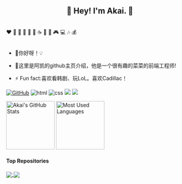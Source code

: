 <h2 align="center">👋 Hey! I'm Akai. 🐘</h2>
<br />
❤️ 🍦 🍓 🍉 🍋 🥛 ☕ 🍗 🍟 🎮 💻 🎶 💰
<br />
<br />

- 🔭你好呀！💡

- 🤔这里是阿凯的github主页介绍，他是一个很有趣的菜菜的前端工程师!

- ⚡ Fun fact:喜欢看韩剧、玩LoL。喜欢Cadillac！



[![GitHub](https://img.shields.io/badge/GitHub-181717?style=flat-square&logo=github&logoColor=white)](https://github.com/akaibiu)
![html](https://img.shields.io/badge/-html-E34F26?style=flat-square&logo=html5&logoColor=white)
![css](https://img.shields.io/badge/-css-1572B6?style=flat-square&logo=css3)
![](https://img.shields.io/badge/JavaScript-red?style=flat-square&logo=javascript) 
![](https://img.shields.io/badge/Vue.js-black?style=flat-square&logo=vue.js)

<img height="130px" src="https://github-readme-stats.vercel.app/api?username=akaibiu&hide_title=true&show_icons=true&hide=issues&include_all_commits=true&count_private=true&theme=graywhite&hide_border=true&bg_color=45,ff7979,ffd479,fffc79,73fa79" alt="Akai's GitHub Stats"> <img height="130px" src="https://github-readme-stats.vercel.app/api/top-langs?username=akaibiu&hide_title=true&layout=compact&theme=graywhite&hide_border=true&bg_color=45,fffc79,73fa79,75f0db" alt="Most Used Languages">

#### Top Repositories


<a href="https://github.com/akaibiu/ak-blog-github">
  <img align="center" src="https://github-readme-stats.vercel.app/api/pin/?username=akaibiu&repo=ak-blog-github&theme=buefy" />
</a>
<a href="https://github.com/akaibiu/akaibui.github.io">
  <img align="center" src="https://github-readme-stats.vercel.app/api/pin/?username=akaibiu&repo=akaibui.github.io&theme=buefy" />
</a>
